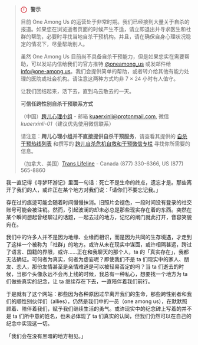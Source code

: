 > <svg style="display: inline-flex; overflow: visible !important; vertical-align: sub; fill: rgb(209, 36, 47); margin-right: 10px;" viewBox="0 0 16 16" version="1.1" width="16" height="16" aria-hidden="true"><path d="M4.47.22A.749.749 0 0 1 5 0h6c.199 0 .389.079.53.22l4.25 4.25c.141.14.22.331.22.53v6a.749.749 0 0 1-.22.53l-4.25 4.25A.749.749 0 0 1 11 16H5a.749.749 0 0 1-.53-.22L.22 11.53A.749.749 0 0 1 0 11V5c0-.199.079-.389.22-.53Zm.84 1.28L1.5 5.31v5.38l3.81 3.81h5.38l3.81-3.81V5.31L10.69 1.5ZM8 4a.75.75 0 0 1 .75.75v3.5a.75.75 0 0 1-1.5 0v-3.5A.75.75 0 0 1 8 4Zm0 8a1 1 0 1 1 0-2 1 1 0 0 1 0 2Z"></path></svg>**警示**
>
> 目前 One Among Us 的运营处于非常时期。我们已经接到大量关于自杀的报道。如果您在浏览逝者页面的时候产生不适，请立即退出并寻求医生和社群的帮助，必要时寻找当地自杀干预机构。并且，请在确保自身心理状况稳定的情况下，尽量帮助别人。
>
> 虽然 One Among Us 目前尚不具备自杀干预能力，但是如果您实在需要帮助，可以发站内信给我们的官方推特 [@oneamong_us](https://twitter.com/oneamong_us) 或发邮件给 [info@one-among.us](mailto:info@one-among.us)。我们会提供简单的帮助，或者转介给其他有能力处理的医院或社会机构。请注意这两种方式均非 7 × 24 小时有人值守。
>
> 让我们团结起来，活下去，直到乌云散去的一天。
>
> **可信任跨性别自杀干预联系方式**
>
> （中国）[跨儿心理小组](https://kuaerxinli.org/) - 邮箱 [kuaerxinli@protonmail.com](mailto:kuaerxinli@protonmail.com), 微信 *kuaerxinli-01*（建议优先使用微信联系）
>
> 请注意：**跨儿心理小组并不直接提供自杀干预服务**，请查看其提供的 [自杀干预热线列表](https://kuaerxinli.org/%E6%96%87%E7%AB%A0%E4%B8%8E%E9%87%87%E8%AE%BF/1520) 和撰写的 [跨儿自杀危机自救和干预微信专栏](https://mp.weixin.qq.com/mp/appmsgalbum?action=getalbum&__biz=MzUyNjc4Nzk2OA==&scene=1&album_id=1589990820231856129&count=3#wechat_redirect) 寻找你所需要的信息。
>
> （加拿大、美国）[Trans Lifeline](https://translifeline.org/) - Canada (877) 330-6366, US (877) 565-8860

我一直记得《寻梦环游记》里面一句话：死亡不是生命的终点，遗忘才是。那些离开了我们的人，或许正在某个地方对我们说：「请你们不要忘记我。」

存在过的痕迹可能会随着时间慢慢抹消。旧照片会褪色，一段时间没有登录的社交账号可能会被注销。然而，引起波澜的却未必总是那些现实存在着的东西。突然在某个瞬间想起曾经聊过的话题，一起去过的地方，记忆的闸门就此打开，音容笑貌宛在。

我们中的许多人并不是因为地缘、业缘而相识，而是因为共同的生存境遇，才走到了这样一个被称为「社群」的地方。或许从未在现实中谋面，或许相隔甚远，跨过了语言、国籍的界限，或许……正在和我聊天的那个人，ta 的「真实存在」，我都无法确证。可何者为真实，何者为虚妄呢？即使我们不是 ta 们现实中的家人、朋友、恋人，那份友情甚至是亲情难道是可以被轻易否定的吗？当 ta 们逝去的时候，当那个头像永远不会再上线的时候，我总有一种私心，想要找一个地方为 ta 们做些真实的纪念，让 ta 继续存在下去，一直陪伴着我们前行。

于是就有了这个网站：那些因为各种原因过早离开我们的生命，那些跨性别者和我们的顺性别伙伴们（allies），仍然是我们中的一员（one among us），在默默照顾着、陪伴着我们，赋予我们继续生活的勇气。或许现实中的纪念碑上写着的并不是 ta 们所中意的姓名，也未必体现了 ta 们真实的认同，但我们仍然可以在自己的纪念中实现这一切。

「我们会在没有黑暗的地方相见。」

